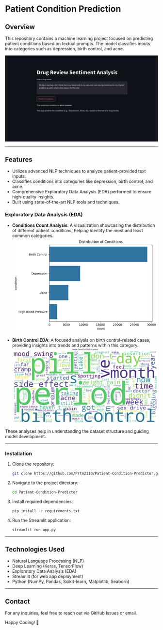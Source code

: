 # Patient Condition Prediction

## Overview

This repository contains a machine learning project focused on predicting patient conditions based on textual prompts. The model classifies inputs into categories such as depression, birth control, and acne.

![Example](docs/image.png)

---

## Features
- Utilizes advanced NLP techniques to analyze patient-provided text inputs.
- Classifies conditions into categories like depression, birth control, and acne.
- Comprehensive Exploratory Data Analysis (EDA) performed to ensure high-quality insights.
- Built using state-of-the-art NLP tools and techniques.


### Exploratory Data Analysis (EDA)  

- **Conditions Count Analysis**: A visualization showcasing the distribution of different patient conditions, helping identify the most and least common categories.  
![All conditions count](docs/conditions_count.png)

- **Birth Control EDA**: A focused analysis on birth control-related cases, providing insights into trends and patterns within this category.  
![EDA for birth control](docs/birth_control.png)

These analyses help in understanding the dataset structure and guiding model development. 

---

### Installation

1. Clone the repository:
   ```bash
   git clone https://github.com/Prtm2110/Patient-Condition-Predictor.git
   ```
2. Navigate to the project directory:
   ```bash
   cd Patient-Condition-Predictor
   ```
3. Install required dependencies:
   ```bash
   pip install -r requirements.txt
   ```
4. Run the Streamlit application:
   ```bash
   streamlit run app.py
   ```

---

## Technologies Used
- Natural Language Processing (NLP)
- Deep Learning (Keras, TensorFlow)
- Exploratory Data Analysis (EDA)
- Streamlit (for web app deployment)
- Python (NumPy, Pandas, Scikit-learn, Matplotlib, Seaborn)

---

## Contact
For any inquiries, feel free to reach out via GitHub Issues or email.

Happy Coding! 🚀

